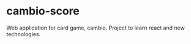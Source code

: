 # cambio-score
Web application for card game, cambio. Project to learn react and new technologies. 
